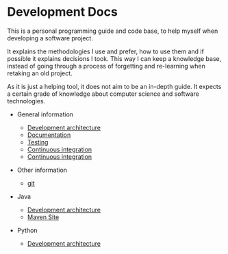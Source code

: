 # Development Docs

This is a personal programming guide and code base, to help myself when developing a software project.

It explains the methodologies I use and prefer, how to use them and if possible it explains decisions I took. This way I can keep a knowledge base, instead of going through a process of forgetting and re-learning when retaking an old project.

As it is just a helping tool, it does not aim to be an in-depth guide. It expects a certain grade of knowledge about computer science and software technologies.

* General information
   * [Development architecture](general/dev_architecture.md)
   * [Documentation](general/documentation.md)
   * [Testing](general/testing.md)
   * [Continuous integration](general/ic.md)
   * [Continuous integration](general/ic.md)
* Other information
   * [git](other/git.md)

* Java
   * [Development architecture](java/dev_architecture.md)
   * [Maven Site](java/maven_site.md)
* Python
   * [Development architecture](python/dev_architecture.md)
